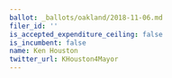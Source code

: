 ```yaml
---
ballot: _ballots/oakland/2018-11-06.md
filer_id: ''
is_accepted_expenditure_ceiling: false
is_incumbent: false
name: Ken Houston
twitter_url: KHouston4Mayor
---
```

